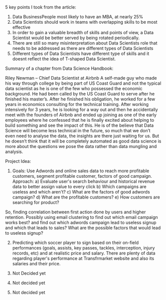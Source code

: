 5 key points I took from the article:

1. Data BusinessPeople most likely to have an MBA, at nearly 25%
2. Data Scientists should work in teams with overlapping skills to be most effective
3. In order to gain a valuable breadth of skills and points of view, a Data Scientist would be better served by being rotated periodically.
4. There are still so many misinterpretation about Data Scientists role that needs to be addressed as there are different types of Data Scientists
5. Different types of Data Scientists have different type of skills and it doesnt reflect the idea of T-shaped Data Scientist.


Summary of a chapter from Data Science Handbook:

Riley Newman – Chief Data Scientist at Airbnb
A self-made guy who made his way through college by being part of US Coast Guard and not the typical data scientist as he is one of the few who possessed the economic background. He had been called by the US Coast Guard to serve after he finished his master’s. After he finished his obligation, he worked for a few years in economics consulting for the technical training. After working intensively for 3 years, he is looking for a way out and then he accidentally meet with the founders of Airbnb and ended up joining as one of the early employees where he confessed that he is finally excited about helping to build something and see the impact of this. 
He is of the believe that Data Science will become less technical in the future, so much that we don’t even need to analyse the data, the insights are there just waiting for us. But he doesn’t think that it will be completely automated as good data science is more about the questions we pose the data rather than data mungling and analysis. 

Project Idea:
1. Goals: Use Adwords and online sales data to reach more profitable customers, segment profitable customer, factors of good campaign.
Approach: 
a) Evaluate user's search behaviour and historical revenue data to better assign value to every click
b) Which campaigns are useless and which aren't?
c) What are the factors of good adwords campaign?
d) What are the profitable customers?
e) How customers are searching for product?

So, finding correlation between first action done by users and higher retention.
Possibly using email clustering to find out which email campaign works best? and find out which adwords campaign lead to useless signup and which that leads to sales?
What are the possible factors that would lead to useless signup?

2. Predicting which soccer player to sign based on their on-field performances (goals, assists, key passes, tackles, interception, injury records, etc) and at realistic price and salary.
There are plenty of data regarding player's performance at Transfrmarket website and also its salaries and their price.

3. Not Decided yet

4. Not decided yet

5. Not decided yet
